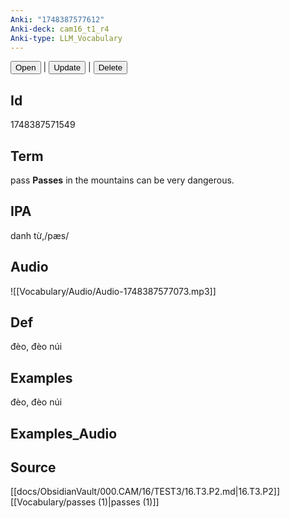 ```yaml
---
Anki: "1748387577612"
Anki-deck: cam16_t1_r4
Anki-type: LLM_Vocabulary
---
```

<button class="anki-btn-open">Open</button> | <button class="anki-btn-update">Update</button> | <button class="anki-btn-delete">Delete</button>

## Id
 1748387571549
## Term
pass
 **Passes** in the mountains can be very dangerous.
## IPA
danh từ,/pæs/
## Audio
![[Vocabulary/Audio/Audio-1748387577073.mp3]]
## Def
đèo, đèo núi
## Examples
đèo, đèo núi
## Examples_Audio

## Source
 [[docs/ObsidianVault/000.CAM/16/TEST3/16.T3.P2.md|16.T3.P2]]
[[Vocabulary/passes (1)|passes (1)]]